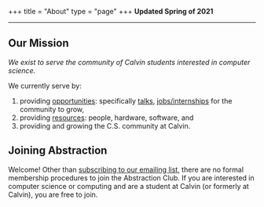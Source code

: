 +++
title = "About"
type = "page"
+++
__Updated Spring of 2021__

---

## Our Mission
*We exist to serve the community of Calvin students interested in computer science.*

We currently serve by:
1.	providing [opportunities](/services/20-21/opportunities): specifically [talks](/services/20-21/opportunities#talks), [jobs/internships](/services/20-21/opportunities#jobs--internships) for the community to grow,
2.	providing [resources](/services/20-21/resources): people, hardware, software, and
3.	providing and growing the C.S. community at Calvin.


## Joining Abstraction
Welcome! Other than [subscribing to our emailing list](http://eepurl.com/hpV8xz), there are no formal membership procedures to join the Abstraction Club. If you are interested in computer science or computing and are a student at Calvin (or formerly at Calvin), you are free to join.